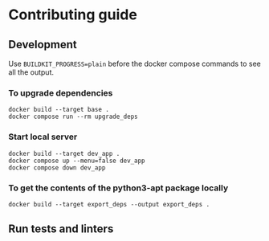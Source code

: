 # Contributing guide

## Development

Use `BUILDKIT_PROGRESS=plain` before the docker compose commands to see all the output.

### To upgrade dependencies

```shell
docker build --target base .
docker compose run --rm upgrade_deps
```

### Start local server

```shell
docker build --target dev_app .
docker compose up --menu=false dev_app
docker compose down dev_app
```

### To get the contents of the python3-apt package locally

```shell
docker build --target export_deps --output export_deps .
```

## Run tests and linters


